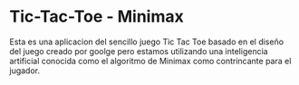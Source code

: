 # Tic-Tac-Toe - Minimax
Esta es una aplicacion del sencillo juego Tic Tac Toe basado en el diseño del juego creado por goolge pero
estamos utilizando una inteligencia artificial conocida como el algoritmo de Minimax como contrincante para 
el jugador.

